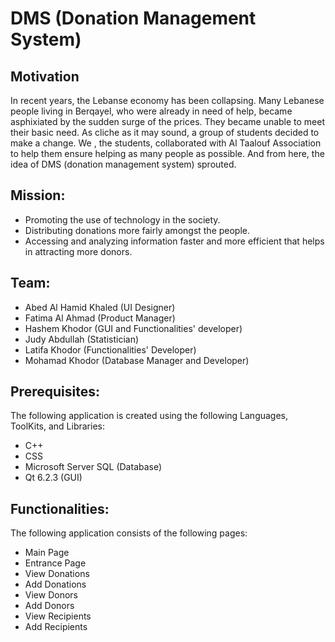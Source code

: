 # DMS (Donation Management System)
## Motivation
In recent years, the Lebanse economy has been collapsing. Many Lebanese people living in Berqayel, who were already in need of help, became asphixiated by the sudden surge of the prices. They became unable to meet their basic need. As cliche as it may sound, a group of students decided to make a change. We , the students, collaborated with Al Taalouf Association to help them ensure helping as many people as possible. And from here, the idea of DMS (donation management system) sprouted. 


## Mission:
- Promoting the use of technology in the society.
- Distributing donations more fairly amongst the people.
- Accessing and analyzing information faster and more efficient that helps in attracting more donors. 



## Team:
- Abed Al Hamid Khaled (UI Designer)
- Fatima Al Ahmad (Product Manager)
- Hashem Khodor (GUI and Functionalities' developer)
- Judy Abdullah (Statistician)
- Latifa Khodor (Functionalities' Developer)
- Mohamad Khodor (Database Manager and Developer)


## Prerequisites:
The following application is created using the following Languages, ToolKits, and Libraries:
- C++
- CSS 
- Microsoft Server SQL (Database)
- Qt 6.2.3 (GUI)


## Functionalities:
The following application consists of the following pages:
- Main Page
- Entrance Page
- View Donations
- Add Donations
- View Donors
- Add Donors
- View Recipients
- Add Recipients


